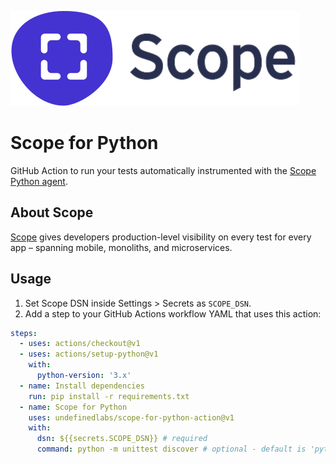 ![logo](scope_logo.svg)

# Scope for Python

GitHub Action to run your tests automatically instrumented with the [Scope Python agent](http://home.undefinedlabs.com/goto/python-agent).

## About Scope

[Scope](https://scope.dev) gives developers production-level visibility on every test for every app – spanning mobile, monoliths, and microservices.

## Usage

1. Set Scope DSN inside Settings > Secrets as `SCOPE_DSN`.
2. Add a step to your GitHub Actions workflow YAML that uses this action:

```yml
steps:
  - uses: actions/checkout@v1
  - uses: actions/setup-python@v1
    with:
      python-version: '3.x'
  - name: Install dependencies
    run: pip install -r requirements.txt
  - name: Scope for Python
    uses: undefinedlabs/scope-for-python-action@v1
    with:
      dsn: ${{secrets.SCOPE_DSN}} # required
      command: python -m unittest discover # optional - default is 'python -m unittest discover'
```
